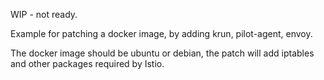 WIP - not ready. 

Example for patching a docker image, by adding krun, pilot-agent, envoy.

The docker image should be ubuntu or debian, the patch will add iptables and
other packages required by Istio. 
